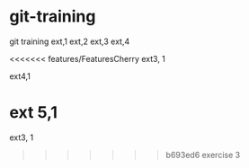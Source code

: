 # git-training
git training
ext,1
ext,2
ext,3
ext,4

<<<<<<< features/FeaturesCherry
ext3, 1

ext4,1

ext 5,1
=======
ext3, 1
>>>>>>> b693ed6 exercise 3
